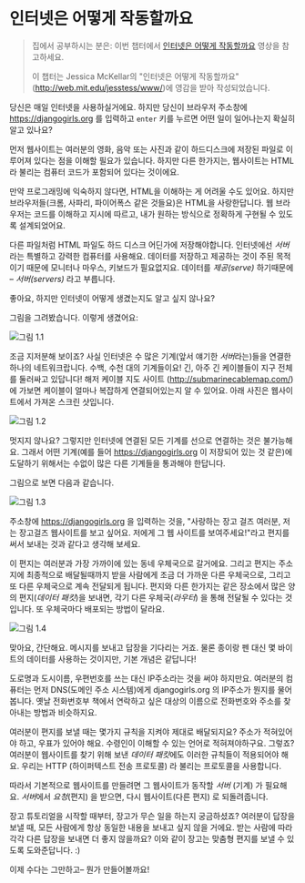 # 인터넷은 어떻게 작동할까요

> 집에서 공부하시는 분은: 이번 챕터에서 [인터넷은 어떻게 작동할까요](https://www.youtube.com/watch?v=oM9yAA09wdc) 영상을 참고하세요.
> 
> 이 챕터는 Jessica McKellar의 "인터넷은 어떻게 작동할까요"(http://web.mit.edu/jesstess/www/)에 영감을 받아 작성되었습니다.

당신은 매일 인터넷을 사용하실거에요. 하지만 당신이 브라우저 주소창에 https://djangogirls.org 를 입력하고 `enter` 키를 누르면 어떤 일이 일어나는지 확실히 알고 있나요?

먼저 웹사이트는 여러분의 영화, 음악 또는 사진과 같이 하드디스크에 저장된 파일로 이루어져 있다는 점을 이해할 필요가 있습니다. 하지만 다른 한가지는, 웹사이트는 HTML라 불리는 컴퓨터 코드가 포함되어 있다는 것이에요.

만약 프로그래밍에 익숙하지 않다면, HTML을 이해하는 게 어려울 수도 있어요. 하지만 브라우저들(크롬, 사파리, 파이어폭스 같은 것들요)은 HTML을 사랑한답니다. 웹 브라우저는 코드를 이해하고 지시에 따르고, 내가 원하는 방식으로 정확하게 구현될 수 있도록 설계되었어요.

다른 파일처럼 HTML 파일도 하드 디스크 어딘가에 저장해야합니다. 인터넷에선 *서버*라는 특별하고 강력한 컴퓨터를 사용해요. 데이터를 저장하고 제공하는 것이 주된 목적이기 때문에 모니터나 마우스, 키보드가 필요없지요. 데이터를 *제공(serve)* 하기때문에 – *서버(servers)* 라고 부릅니다.

좋아요, 하지만 인터넷이 어떻게 생겼는지도 알고 싶지 않나요?

그림을 그려봤습니다. 이렇게 생겼어요:

![그림 1.1](images/internet_1.png)

조금 지저분해 보이죠? 사실 인터넷은 수 많은 기계(앞서 얘기한 *서버*라는)들을 연결한 하나의 네트워크랍니다. 수백, 수천 대의 기계들이요! 긴, 아주 긴 케이블들이 지구 전체를 둘러싸고 있답니다! 해저 케이블 지도 사이트 (http://submarinecablemap.com/)에 가보면 케이블이 얼마나 복잡하게 연결되어있는지 알 수 있어요. 아래 사진은 웹사이트에서 가져온 스크린 샷입니다.

![그림 1.2](images/internet_3.png)

멋지지 않나요? 그렇지만 인터넷에 연결된 모든 기계를 선으로 연결하는 것은 불가능해요. 그래서 어떤 기계(예를 들어 https://djangogirls.org 이 저장되어 있는 것 같은)에 도달하기 위해서는 수없이 많은 다른 기계들을 통과해야 한답니다.

그림으로 보면 다음과 같습니다.

![그림 1.3](images/internet_2.png)

주소창에 https://djangogirls.org 을 입력하는 것을, "사랑하는 장고 걸즈 여러분, 저는 장고걸즈 웹사이트를 보고 싶어요. 저에게 그 웹 사이트를 보여주세요!"라고 편지를 써서 보내는 것과 같다고 생각해 보세요.

이 편지는 여러분과 가장 가까이에 있는 동네 우체국으로 갈거에요. 그리고 편지는 주소지에 최종적으로 배달될때까지 받을 사람에게 조금 더 가까운 다른 우체국으로, 그리고 또 다른 우체국으로 계속 전달되게 됩니다. 편지와 다른 한가지는 같은 장소에서 많은 양의 편지(*데이터 패킷*)을 보내면, 각기 다른 우체국(*라우터*) 을 통해 전달될 수 있다는 것입니다. 또 우체국마다 배포되는 방법이 달라요.

![그림 1.4](images/internet_4.png)

맞아요, 간단해요. 메시지를 보내고 답장을 기다리는 거죠. 물론 종이랑 펜 대신 몇 바이트의 데이터를 사용하는 것이지만, 기본 개념은 같답니다!

도로명과 도시이름, 우편번호를 쓰는 대신 IP주소라는 것을 써야 하지만요. 여러분의 컴퓨터는 먼저 DNS(도메인 주소 시스템)에게 djangogirls.org 의 IP주소가 뭔지를 물어봅니다. 옛날 전화번호부 책에서 연락하고 싶은 대상의 이름으로 전화번호와 주소를 찾아내는 방법과 비슷하지요.

여러분이 편지를 보낼 때는 몇가지 규칙을 지켜야 제대로 배달되지요? 주소가 적혀있어야 하고, 우표가 있어야 해요. 수령인이 이해할 수 있는 언어로 적혀져야하구요. 그렇죠? 여러분이 웹사이트를 찾기 위해 보낸 *데이터 패킷*에도 이러한 규칙들이 적용되어야 해요. 우리는 HTTP (하이퍼텍스트 전송 프로토콜) 라 불리는 프로토콜을 사용합니다.

따라서 기본적으로 웹사이트를 만들려면 그 웹사이트가 동작할 *서버* (기계) 가 필요해요. *서버*에서 *요청*(편지) 을 받으면, 다시 웹사이트(다른 편지) 로 되돌려줍니다.

장고 튜토리얼을 시작할 때부터, 장고가 무슨 일을 하는지 궁금하셨죠? 여러분이 답장을 보낼 때, 모든 사람에게 항상 동일한 내용을 보내고 싶지 않을 거에요. 받는 사람에 따라 각각 다른 답장을 보내면 더 좋지 않을까요? 이와 같이 장고는 맞춤형 편지를 보낼 수 있도록 도와준답니다. :)

이제 수다는 그만하고– 뭔가 만들어볼까요!